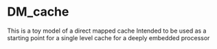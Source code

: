 # DM_cache

This is a toy model of a direct mapped cache
Intended to be used as a starting point for a single level cache for a deeply embedded processor

